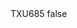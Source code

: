 <?xml version="1.0" encoding="UTF-8"?>
<CustomMetadata xmlns="http://soap.sforce.com/2006/04/metadata">
    <label>TXU685</label>
    <protected>false</protected>
</CustomMetadata>

